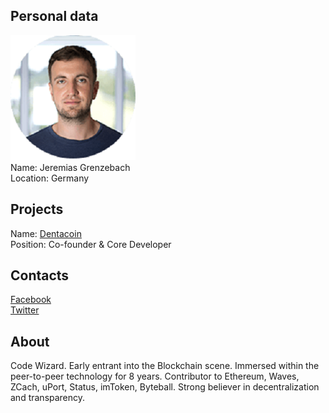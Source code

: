 ## Personal data
![jeremias grenzebach photo](photo/jeremias_grenzebach.png)  
Name:   Jeremias Grenzebach  
Location: Germany  
## Projects 
Name: [Dentacoin](../projects/dentacoin.md)  
Position: Co-founder & Core Developer   
## Contacts    
[Facebook](https://www.facebook.com/jryjo)  
[Twitter](https://twitter.com/neptox)
## About
Code Wizard. Early entrant into the Blockchain scene. Immersed within the peer-to-peer technology for 8 years. Contributor to Ethereum, Waves, ZCach, uPort, Status, imToken, Byteball. Strong believer in decentralization and transparency.
